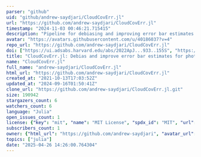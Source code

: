 ```yaml
---
parser: "github"
uid: "github/andrew-saydjari/CloudCovErr.jl"
url: "https://github.com/andrew-saydjari/CloudCovErr.jl"
timestamp: "2024-11-03 00:46:21.715415"
description: "Pipeline for debiasing and improving error bar estimates for photometry on top of structured/filamentary background."
avatar: "https://avatars.githubusercontent.com/u/40186037?v=4"
repo_url: "https://github.com/andrew-saydjari/CloudCovErr.jl"
doi: ["https://ui.adsabs.harvard.edu/abs/2022ApJ...933..155S", "https://ui.adsabs.harvard.edu/abs/2024ascl.soft10014S/abstract"]
title: "CloudCovErr.jl: Debias and improve error bar estimates for photometry"
name: "CloudCovErr.jl"
full_name: "andrew-saydjari/CloudCovErr.jl"
html_url: "https://github.com/andrew-saydjari/CloudCovErr.jl"
created_at: "2021-10-13T17:03:52Z"
updated_at: "2024-09-16T01:50:41Z"
clone_url: "https://github.com/andrew-saydjari/CloudCovErr.jl.git"
size: 190942
stargazers_count: 6
watchers_count: 6
language: "Julia"
open_issues_count: 1
license: {"key": "mit", "name": "MIT License", "spdx_id": "MIT", "url": "https://api.github.com/licenses/mit", "node_id": "MDc6TGljZW5zZTEz"}
subscribers_count: 1
owner: {"html_url": "https://github.com/andrew-saydjari", "avatar_url": "https://avatars.githubusercontent.com/u/40186037?v=4", "login": "andrew-saydjari", "type": "User"}
topics: ["julia"]
date: "2025-04-26 14:26:00.764304"
---
```

